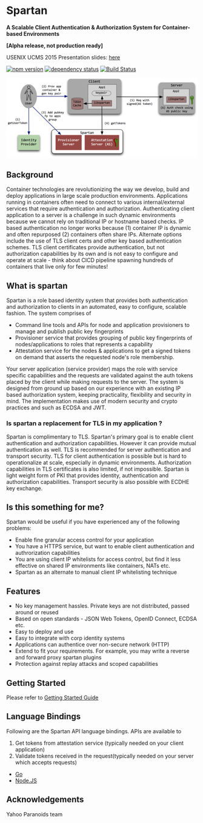# Spartan 
**A Scalable Client Authentication & Authorization System for Container-based Environments**

**[Alpha release, not production ready]**

USENIX UCMS 2015 Presentation slides: [here](https://www.slideshare.net/BinuRamakrishnan/a-scalable-client-authentication-authorization-service-for-containerbased-environments)

[![npm version][npm-badge]][npm]
[![dependency status][dep-badge]][dep-status]
[![Build Status](https://travis-ci.org/yahoo/spartan.svg?branch=master)](https://travis-ci.org/yahoo/spartan)

[npm]: https://www.npmjs.org/package/spartan-server
[npm-badge]: https://img.shields.io/npm/v/spartan-server.svg?style=flat-square
[dep-status]: https://david-dm.org/yahoo/spartan
[dep-badge]: https://img.shields.io/david/yahoo/spartan.svg?style=flat-square


<img src="./doc/highlevel-flow.png" width="650">

## Background
Container technologies are revolutionizing the way we develop, build and deploy applications in large scale production environments. Applications running in containers often need to connect to various internal/external services that require authentication and authorization. Authenticating client application to a server is a challenge in such dynamic environments because we cannot rely on traditional IP or hostname based checks. IP based authentication no longer works because (1) container IP is dynamic and often repurposed (2) containers often share IPs. Alternate options include the use of TLS client certs and other key based authentication schemes. TLS client certificates provide authentication, but not authorization capabilities by its own and is not easy to configure and operate at scale - think about CICD pipeline spawning hundreds of containers that live only for few minutes!

## What is spartan
Spartan is a role based identity system that provides both authentication and authorization to clients in an automated, easy to configure, scalable fashion. The system comprises of 

* Command line tools and APIs for node and application provisioners to manage and publish public key fingerprints
* Provisioner service that provides grouping of public key fingerprints of nodes/applications to roles that represents a capability
* Attestation service for the nodes & applications to get a signed tokens on demand that asserts the requested node's role membership. 

Your server application (service provider) maps the role with service specific capabilities and the requests are validated against the auth tokens placed by the client while making requests to the server. The system is designed from ground up based on our experience with an existing IP based authorization system, keeping practicality, flexibility and security in mind. The implementation makes use of modern security and crypto practices and such as ECDSA and JWT.

### Is spartan a replacement for TLS in my application ?
Spartan is complimentary to TLS. Spartan's primary goal is to enable client authentication and authorization capabilities. However it can provide mutual authentication as well. TLS is recommended for server authentication and transport security. TLS for client authentication is possible but is hard to operationalize at scale, especially in dynamic environments. Authorization capabilities in TLS certificates is also limited, if not impossible. Spartan is light weight form of PKI that provides identity, authentication and authorization capabilities. Transport security is also possible with ECDHE key exchange.

## Is this something for me?
Spartan would be useful if you have experienced any of the following problems:

* Enable fine granular access control for your application
* You have a HTTPS service, but want to enable client authentication and authrorization capabilities
* You are using client IP whitelists for access control, but find it less effective on shared IP environments like containers, NATs etc.
* Spartan as an alternate to manual client IP whitelisting technique

## Features

* No key management hassles. Private keys are not distributed, passed around or reused
* Based on open standards - JSON Web Tokens, OpenID Connect, ECDSA etc.
* Easy to deploy and use
* Easy to integrate with corp identity systems
* Applications can authentice over non-secure network (HTTP)
* Extend to fit your requirements. For example, you may write a reverse and forward proxy spartan plugins
* Protection against replay attacks and scoped capabilities

## Getting Started
Please refer to [Getting Started Guide][]

## Language Bindings
Following are the Spartan API language bindings.
APIs are available to

1. Get tokens from attestation service (typically needed on your client application)
2. Validate tokens received in the request(typically needed on your server which accepts requests)

* [Go](https://github.com/yahoo/spartan-go)
* [Node.JS](https://github.com/yahoo/spartan-node)

[Getting Started Guide]: doc/getting-started.markdown

## Acknowledgements
Yahoo Paranoids team
